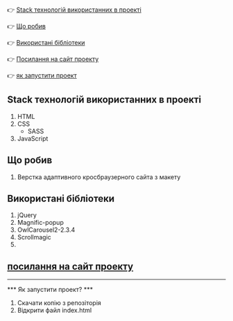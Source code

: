 :point_right: [Stack технологій використанних в проекті](#stack)

:point_right: [Що робив](#to-do)

:point_right: [Використані бібліотеки](#lidrery)

:point_right: [Посилання на сайт проекту](#link)

:point_right: [як запустити проект](#start)

## <a id="stack">Stack технологій використанних в проекті</a>

1. HTML
2. CSS
    - SASS
3. JavaScript

## <a id="to-do">Що робив</a>

1. Верстка адаптивного кросбраузерного сайта з макету
## <a id="lidrery">Використані бібліотеки</a>
 
1. jQuery
2. Magnific-popup
3. OwlCarousel2-2.3.4
4. Scrollmagic
5. 
## <a id="link" target="_blank" href='https://zencemyday.com/'>посилання на сайт проекту</a>
---------------------------------------------------------------------------------
*** <a id="start">Як запустити проект?</a> ***

1. Скачати копію з репозіторія
2. Відкрити файл index.html


